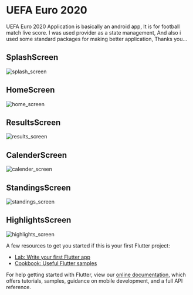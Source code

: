 # UEFA Euro 2020

UEFA Euro 2020 Application is basically an android app, It is for
football match live score. I was used provider as a state management,
And also i used some standard packages for making better application,
Thanks you…

## SplashScreen
![splash_screen](https://user-images.githubusercontent.com/75609621/124904696-e61abb00-e002-11eb-9ddd-db3a4b3bd8d6.png)

## HomeScreen
![home_screen](https://user-images.githubusercontent.com/75609621/124905111-54f81400-e003-11eb-958c-01f16ee3d83a.png)

## ResultsScreen
![results_screen](https://user-images.githubusercontent.com/75609621/124905213-72c57900-e003-11eb-8b57-d0d0a3388613.png)

## CalenderScreen
![calender_screen](https://user-images.githubusercontent.com/75609621/124905295-87a20c80-e003-11eb-8cd5-099d68281752.png)

## StandingsScreen
![standings_screen](https://user-images.githubusercontent.com/75609621/124905405-a0122700-e003-11eb-8209-77c1023c8663.png)

## HighlightsScreen
![highlights_screen](https://user-images.githubusercontent.com/75609621/124905485-b5875100-e003-11eb-8d76-efeb2edcd514.png)

A few resources to get you started if this is your first Flutter project:

- [Lab: Write your first Flutter app](https://flutter.dev/docs/get-started/codelab)
- [Cookbook: Useful Flutter samples](https://flutter.dev/docs/cookbook)

For help getting started with Flutter, view our
[online documentation](https://flutter.dev/docs), which offers tutorials,
samples, guidance on mobile development, and a full API reference.
